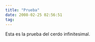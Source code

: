 ```yaml
---
title: "Prueba"
date: 2008-02-25 02:56:51
tag: 
---
```

Esta es la prueba del cerdo infinitesimal.<br/>
